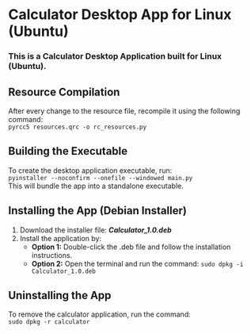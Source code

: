 # Calculator Desktop App for Linux (Ubuntu)
### This is a Calculator Desktop Application built for Linux (Ubuntu).  
## Resource Compilation  
After every change to the resource file, recompile it using the following command:  
`pyrcc5 resources.qrc -o rc_resources.py`  
## Building the Executable  
To create the desktop application executable, run:  
`pyinstaller --noconfirm --onefile --windowed main.py`  
This will bundle the app into a standalone executable.  
## Installing the App (Debian Installer)
1. Download the installer file: ***Calculator_1.0.deb***
2. Install the application by:
   - **Option 1:** Double-click the .deb file and follow the installation instructions.
   - **Option 2:** Open the terminal and run the command:
     `sudo dpkg -i Calculator_1.0.deb`
## Uninstalling the App
To remove the calculator application, run the command:  
`sudo dpkg -r calculator`
